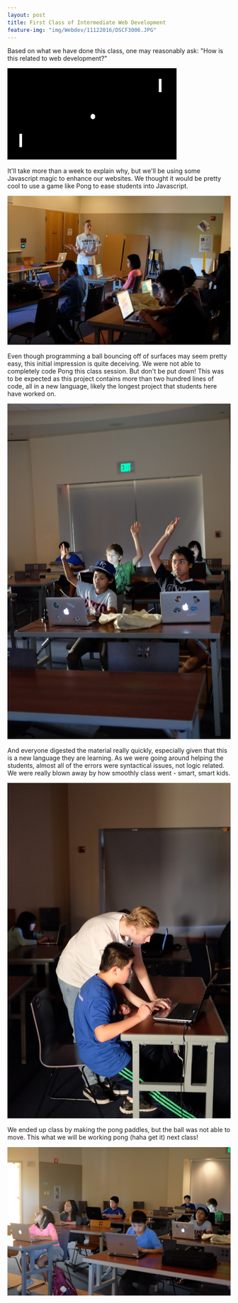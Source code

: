```yaml
---
layout: post
title: First Class of Intermediate Web Development
feature-img: "img/Webdev/11122016/DSCF3006.JPG"
---
```


Based on what we have done this class, one may reasonably ask: "How is this related to web development?"

![Pong](/img/Webdev/11122016/pong.gif)

It'll take more than a week to explain why, but we'll be using some Javascript magic to enhance our websites. We thought it would be pretty cool to use a game like Pong to ease students into Javascript.

![Intro](/img/Webdev/11122016/DSCF3001.JPG)

Even though programming a ball bouncing off of surfaces may seem pretty easy, this initial impression is quite deceiving. We were not able to completely code Pong this class session. But don't be put down! This was to be expected as this project contains more than two hundred lines of code, all in a new language, likely the longest project that students here have worked on.

![Raising hands](/img/Webdev/11122016/DSCF3008.JPG)

And everyone digested the material really quickly, especially given that this is a new language they are learning. As we were going around helping the students, almost all of the errors were syntactical issues, not logic related. We were really blown away by how smoothly class went - smart, smart kids.

![Correcting syntax](/img/Webdev/11122016/DSCF3009.JPG)

We ended up class by making the pong paddles, but the ball was not able to move. This what we will be working pong (haha get it) next class!

![Class pic](/img/Webdev/11122016/DSCF3005.JPG)